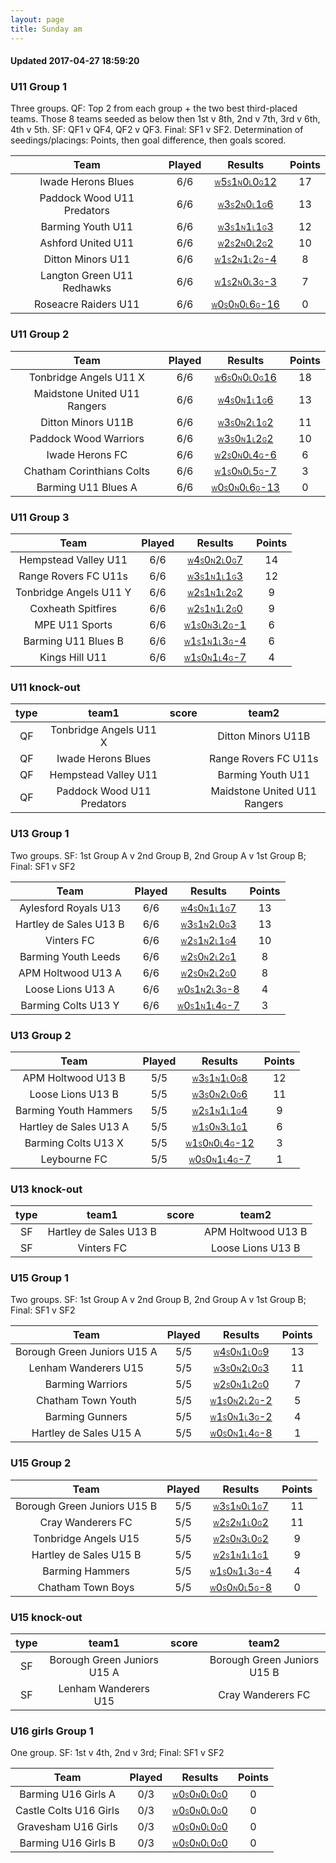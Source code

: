 ```yaml
---
layout: page
title: Sunday am
---
```


#### Updated 2017-04-27 18:59:20 
### U11 Group 1
 Three groups. QF: Top 2 from each group + the two best third-placed teams. Those 8 teams seeded as below then 1st v 8th, 2nd v 7th, 3rd v 6th, 4th v 5th. SF: QF1 v QF4, QF2 v QF3. Final: SF1 v SF2. Determination of seedings/placings: Points, then goal difference, then goals scored.

|            Team            |  Played  |                                                                                     Results                                                                                     |  Points  |
|:--------------------------:|:--------:|:-------------------------------------------------------------------------------------------------------------------------------------------------------------------------------:|:--------:|
|     Iwade Herons Blues     |   6/6    |     <a href="teamres/Iwade-Herons-Blues.html"><font size="1">W</font>5<font size="1">S</font>1<font size="1">N</font>0<font size="1">L</font>0<font size="1">G</font>12</a>     |    17    |
| Paddock Wood U11 Predators |   6/6    | <a href="teamres/Paddock-Wood-U11-Predators.html"><font size="1">W</font>3<font size="1">S</font>2<font size="1">N</font>0<font size="1">L</font>1<font size="1">G</font>6</a>  |    13    |
|     Barming Youth U11      |   6/6    |      <a href="teamres/Barming-Youth-U11.html"><font size="1">W</font>3<font size="1">S</font>1<font size="1">N</font>1<font size="1">L</font>1<font size="1">G</font>3</a>      |    12    |
|     Ashford United U11     |   6/6    |     <a href="teamres/Ashford-United-U11.html"><font size="1">W</font>2<font size="1">S</font>2<font size="1">N</font>0<font size="1">L</font>2<font size="1">G</font>2</a>      |    10    |
|     Ditton Minors U11      |   6/6    |     <a href="teamres/Ditton-Minors-U11.html"><font size="1">W</font>1<font size="1">S</font>2<font size="1">N</font>1<font size="1">L</font>2<font size="1">G</font>-4</a>      |    8     |
| Langton Green U11 Redhawks |   6/6    | <a href="teamres/Langton-Green-U11-Redhawks.html"><font size="1">W</font>1<font size="1">S</font>2<font size="1">N</font>0<font size="1">L</font>3<font size="1">G</font>-3</a> |    7     |
|    Roseacre Raiders U11    |   6/6    |   <a href="teamres/Roseacre-Raiders-U11.html"><font size="1">W</font>0<font size="1">S</font>0<font size="1">N</font>0<font size="1">L</font>6<font size="1">G</font>-16</a>    |    0     |



### U11 Group 2

|             Team             |  Played  |                                                                                     Results                                                                                      |  Points  |
|:----------------------------:|:--------:|:--------------------------------------------------------------------------------------------------------------------------------------------------------------------------------:|:--------:|
|    Tonbridge Angels U11 X    |   6/6    |   <a href="teamres/Tonbridge-Angels-U11-X.html"><font size="1">W</font>6<font size="1">S</font>0<font size="1">N</font>0<font size="1">L</font>0<font size="1">G</font>16</a>    |    18    |
| Maidstone United U11 Rangers |   6/6    | <a href="teamres/Maidstone-United-U11-Rangers.html"><font size="1">W</font>4<font size="1">S</font>0<font size="1">N</font>1<font size="1">L</font>1<font size="1">G</font>6</a> |    13    |
|      Ditton Minors U11B      |   6/6    |      <a href="teamres/Ditton-Minors-U11B.html"><font size="1">W</font>3<font size="1">S</font>0<font size="1">N</font>2<font size="1">L</font>1<font size="1">G</font>2</a>      |    11    |
|    Paddock Wood Warriors     |   6/6    |    <a href="teamres/Paddock-Wood-Warriors.html"><font size="1">W</font>3<font size="1">S</font>0<font size="1">N</font>1<font size="1">L</font>2<font size="1">G</font>2</a>     |    10    |
|       Iwade Herons FC        |   6/6    |       <a href="teamres/Iwade-Herons-FC.html"><font size="1">W</font>2<font size="1">S</font>0<font size="1">N</font>0<font size="1">L</font>4<font size="1">G</font>-6</a>       |    6     |
|  Chatham Corinthians Colts   |   6/6    |  <a href="teamres/Chatham-Corinthians-Colts.html"><font size="1">W</font>1<font size="1">S</font>0<font size="1">N</font>0<font size="1">L</font>5<font size="1">G</font>-7</a>  |    3     |
|     Barming U11 Blues A      |   6/6    |    <a href="teamres/Barming-U11-Blues-A.html"><font size="1">W</font>0<font size="1">S</font>0<font size="1">N</font>0<font size="1">L</font>6<font size="1">G</font>-13</a>     |    0     |



### U11 Group 3

|          Team          |  Played  |                                                                                  Results                                                                                   |  Points  |
|:----------------------:|:--------:|:--------------------------------------------------------------------------------------------------------------------------------------------------------------------------:|:--------:|
|  Hempstead Valley U11  |   6/6    |  <a href="teamres/Hempstead-Valley-U11.html"><font size="1">W</font>4<font size="1">S</font>0<font size="1">N</font>2<font size="1">L</font>0<font size="1">G</font>7</a>  |    14    |
|  Range Rovers FC U11s  |   6/6    |  <a href="teamres/Range-Rovers-FC-U11s.html"><font size="1">W</font>3<font size="1">S</font>1<font size="1">N</font>1<font size="1">L</font>1<font size="1">G</font>3</a>  |    12    |
| Tonbridge Angels U11 Y |   6/6    | <a href="teamres/Tonbridge-Angels-U11-Y.html"><font size="1">W</font>2<font size="1">S</font>1<font size="1">N</font>1<font size="1">L</font>2<font size="1">G</font>2</a> |    9     |
|   Coxheath Spitfires   |   6/6    |   <a href="teamres/Coxheath-Spitfires.html"><font size="1">W</font>2<font size="1">S</font>1<font size="1">N</font>1<font size="1">L</font>2<font size="1">G</font>0</a>   |    9     |
|     MPE U11 Sports     |   6/6    |    <a href="teamres/MPE-U11-Sports.html"><font size="1">W</font>1<font size="1">S</font>0<font size="1">N</font>3<font size="1">L</font>2<font size="1">G</font>-1</a>     |    6     |
|  Barming U11 Blues B   |   6/6    |  <a href="teamres/Barming-U11-Blues-B.html"><font size="1">W</font>1<font size="1">S</font>1<font size="1">N</font>1<font size="1">L</font>3<font size="1">G</font>-4</a>  |    6     |
|     Kings Hill U11     |   6/6    |    <a href="teamres/Kings-Hill-U11.html"><font size="1">W</font>1<font size="1">S</font>0<font size="1">N</font>1<font size="1">L</font>4<font size="1">G</font>-7</a>     |    4     |



### U11 knock-out
 

|  type  |           team1            |  score  |            team2             |
|:------:|:--------------------------:|:-------:|:----------------------------:|
|   QF   |   Tonbridge Angels U11 X   |         |      Ditton Minors U11B      |
|   QF   |     Iwade Herons Blues     |         |     Range Rovers FC U11s     |
|   QF   |    Hempstead Valley U11    |         |      Barming Youth U11       |
|   QF   | Paddock Wood U11 Predators |         | Maidstone United U11 Rangers |


### U13 Group 1
 Two groups. SF: 1st Group A v 2nd Group B, 2nd Group A v 1st Group B; Final: SF1 v SF2

|          Team          |  Played  |                                                                                  Results                                                                                   |  Points  |
|:----------------------:|:--------:|:--------------------------------------------------------------------------------------------------------------------------------------------------------------------------:|:--------:|
|  Aylesford Royals U13  |   6/6    |  <a href="teamres/Aylesford-Royals-U13.html"><font size="1">W</font>4<font size="1">S</font>0<font size="1">N</font>1<font size="1">L</font>1<font size="1">G</font>7</a>  |    13    |
| Hartley de Sales U13 B |   6/6    | <a href="teamres/Hartley-de-Sales-U13-B.html"><font size="1">W</font>3<font size="1">S</font>1<font size="1">N</font>2<font size="1">L</font>0<font size="1">G</font>3</a> |    13    |
|       Vinters FC       |   6/6    |       <a href="teamres/Vinters-FC.html"><font size="1">W</font>2<font size="1">S</font>1<font size="1">N</font>2<font size="1">L</font>1<font size="1">G</font>4</a>       |    10    |
|  Barming Youth Leeds   |   6/6    |  <a href="teamres/Barming-Youth-Leeds.html"><font size="1">W</font>2<font size="1">S</font>0<font size="1">N</font>2<font size="1">L</font>2<font size="1">G</font>1</a>   |    8     |
|   APM Holtwood U13 A   |   6/6    |   <a href="teamres/APM-Holtwood-U13-A.html"><font size="1">W</font>2<font size="1">S</font>0<font size="1">N</font>2<font size="1">L</font>2<font size="1">G</font>0</a>   |    8     |
|   Loose Lions U13 A    |   6/6    |   <a href="teamres/Loose-Lions-U13-A.html"><font size="1">W</font>0<font size="1">S</font>1<font size="1">N</font>2<font size="1">L</font>3<font size="1">G</font>-8</a>   |    4     |
|  Barming Colts U13 Y   |   6/6    |  <a href="teamres/Barming-Colts-U13-Y.html"><font size="1">W</font>0<font size="1">S</font>1<font size="1">N</font>1<font size="1">L</font>4<font size="1">G</font>-7</a>  |    3     |



### U13 Group 2

|          Team          |  Played  |                                                                                  Results                                                                                   |  Points  |
|:----------------------:|:--------:|:--------------------------------------------------------------------------------------------------------------------------------------------------------------------------:|:--------:|
|   APM Holtwood U13 B   |   5/5    |   <a href="teamres/APM-Holtwood-U13-B.html"><font size="1">W</font>3<font size="1">S</font>1<font size="1">N</font>1<font size="1">L</font>0<font size="1">G</font>8</a>   |    12    |
|   Loose Lions U13 B    |   5/5    |   <a href="teamres/Loose-Lions-U13-B.html"><font size="1">W</font>3<font size="1">S</font>0<font size="1">N</font>2<font size="1">L</font>0<font size="1">G</font>6</a>    |    11    |
| Barming Youth Hammers  |   5/5    | <a href="teamres/Barming-Youth-Hammers.html"><font size="1">W</font>2<font size="1">S</font>1<font size="1">N</font>1<font size="1">L</font>1<font size="1">G</font>4</a>  |    9     |
| Hartley de Sales U13 A |   5/5    | <a href="teamres/Hartley-de-Sales-U13-A.html"><font size="1">W</font>1<font size="1">S</font>0<font size="1">N</font>3<font size="1">L</font>1<font size="1">G</font>1</a> |    6     |
|  Barming Colts U13 X   |   5/5    | <a href="teamres/Barming-Colts-U13-X.html"><font size="1">W</font>1<font size="1">S</font>0<font size="1">N</font>0<font size="1">L</font>4<font size="1">G</font>-12</a>  |    3     |
|      Leybourne FC      |   5/5    |     <a href="teamres/Leybourne-FC.html"><font size="1">W</font>0<font size="1">S</font>0<font size="1">N</font>1<font size="1">L</font>4<font size="1">G</font>-7</a>      |    1     |



### U13 knock-out
 

|  type  |         team1          |  score  |       team2        |
|:------:|:----------------------:|:-------:|:------------------:|
|   SF   | Hartley de Sales U13 B |         | APM Holtwood U13 B |
|   SF   |       Vinters FC       |         | Loose Lions U13 B  |


### U15 Group 1
 Two groups. SF: 1st Group A v 2nd Group B, 2nd Group A v 1st Group B; Final: SF1 v SF2

|            Team             |  Played  |                                                                                     Results                                                                                     |  Points  |
|:---------------------------:|:--------:|:-------------------------------------------------------------------------------------------------------------------------------------------------------------------------------:|:--------:|
| Borough Green Juniors U15 A |   5/5    | <a href="teamres/Borough-Green-Juniors-U15-A.html"><font size="1">W</font>4<font size="1">S</font>0<font size="1">N</font>1<font size="1">L</font>0<font size="1">G</font>9</a> |    13    |
|    Lenham Wanderers U15     |   5/5    |    <a href="teamres/Lenham-Wanderers-U15.html"><font size="1">W</font>3<font size="1">S</font>0<font size="1">N</font>2<font size="1">L</font>0<font size="1">G</font>3</a>     |    11    |
|      Barming Warriors       |   5/5    |      <a href="teamres/Barming-Warriors.html"><font size="1">W</font>2<font size="1">S</font>0<font size="1">N</font>1<font size="1">L</font>2<font size="1">G</font>0</a>       |    7     |
|     Chatham Town Youth      |   5/5    |     <a href="teamres/Chatham-Town-Youth.html"><font size="1">W</font>1<font size="1">S</font>0<font size="1">N</font>2<font size="1">L</font>2<font size="1">G</font>-2</a>     |    5     |
|       Barming Gunners       |   5/5    |      <a href="teamres/Barming-Gunners.html"><font size="1">W</font>1<font size="1">S</font>0<font size="1">N</font>1<font size="1">L</font>3<font size="1">G</font>-2</a>       |    4     |
|   Hartley de Sales U15 A    |   5/5    |   <a href="teamres/Hartley-de-Sales-U15-A.html"><font size="1">W</font>0<font size="1">S</font>0<font size="1">N</font>1<font size="1">L</font>4<font size="1">G</font>-8</a>   |    1     |



### U15 Group 2

|            Team             |  Played  |                                                                                     Results                                                                                     |  Points  |
|:---------------------------:|:--------:|:-------------------------------------------------------------------------------------------------------------------------------------------------------------------------------:|:--------:|
| Borough Green Juniors U15 B |   5/5    | <a href="teamres/Borough-Green-Juniors-U15-B.html"><font size="1">W</font>3<font size="1">S</font>1<font size="1">N</font>0<font size="1">L</font>1<font size="1">G</font>7</a> |    11    |
|      Cray Wanderers FC      |   5/5    |      <a href="teamres/Cray-Wanderers-FC.html"><font size="1">W</font>2<font size="1">S</font>2<font size="1">N</font>1<font size="1">L</font>0<font size="1">G</font>2</a>      |    11    |
|    Tonbridge Angels U15     |   5/5    |    <a href="teamres/Tonbridge-Angels-U15.html"><font size="1">W</font>2<font size="1">S</font>0<font size="1">N</font>3<font size="1">L</font>0<font size="1">G</font>2</a>     |    9     |
|   Hartley de Sales U15 B    |   5/5    |   <a href="teamres/Hartley-de-Sales-U15-B.html"><font size="1">W</font>2<font size="1">S</font>1<font size="1">N</font>1<font size="1">L</font>1<font size="1">G</font>1</a>    |    9     |
|       Barming Hammers       |   5/5    |      <a href="teamres/Barming-Hammers.html"><font size="1">W</font>1<font size="1">S</font>0<font size="1">N</font>1<font size="1">L</font>3<font size="1">G</font>-4</a>       |    4     |
|      Chatham Town Boys      |   5/5    |     <a href="teamres/Chatham-Town-Boys.html"><font size="1">W</font>0<font size="1">S</font>0<font size="1">N</font>0<font size="1">L</font>5<font size="1">G</font>-8</a>      |    0     |



### U15 knock-out
 

|  type  |            team1            |  score  |            team2            |
|:------:|:---------------------------:|:-------:|:---------------------------:|
|   SF   | Borough Green Juniors U15 A |         | Borough Green Juniors U15 B |
|   SF   |    Lenham Wanderers U15     |         |      Cray Wanderers FC      |


### U16 girls Group 1
 One group. SF: 1st v 4th, 2nd v 3rd; Final: SF1 v SF2

|          Team          |  Played  |                                                                                  Results                                                                                   |  Points  |
|:----------------------:|:--------:|:--------------------------------------------------------------------------------------------------------------------------------------------------------------------------:|:--------:|
|  Barming U16 Girls A   |   0/3    |  <a href="teamres/Barming-U16-Girls-A.html"><font size="1">W</font>0<font size="1">S</font>0<font size="1">N</font>0<font size="1">L</font>0<font size="1">G</font>0</a>   |    0     |
| Castle Colts U16 Girls |   0/3    | <a href="teamres/Castle-Colts-U16-Girls.html"><font size="1">W</font>0<font size="1">S</font>0<font size="1">N</font>0<font size="1">L</font>0<font size="1">G</font>0</a> |    0     |
|  Gravesham U16 Girls   |   0/3    |  <a href="teamres/Gravesham-U16-Girls.html"><font size="1">W</font>0<font size="1">S</font>0<font size="1">N</font>0<font size="1">L</font>0<font size="1">G</font>0</a>   |    0     |
|  Barming U16 Girls B   |   0/3    |  <a href="teamres/Barming-U16-Girls-B.html"><font size="1">W</font>0<font size="1">S</font>0<font size="1">N</font>0<font size="1">L</font>0<font size="1">G</font>0</a>   |    0     |



<br /><br /><br />